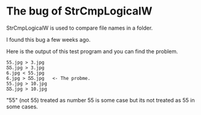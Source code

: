 # The bug of StrCmpLogicalW


StrCmpLogicalW is used to compare file names in a folder.


I found this bug a few weeks ago.


Here is the output of this test program and you can find the problem.


```
55.jpg > 3.jpg
ƼƼ.jpg > 3.jpg
6.jpg < 55.jpg
6.jpg > ƼƼ.jpg   <- The probme.
55.jpg > 10.jpg
ƼƼ.jpg > 10.jpg
```


"ƼƼ" (not 55) treated as number 55 is some case but its not treated as 55 in some cases.
